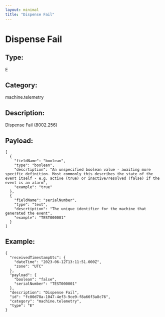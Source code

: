 ```yaml
---
layout: minimal
title: "Dispense Fail"
---
```


# Dispense Fail

## Type:

E

## Category:

machine.telemetry

## Description: 

Dispense Fail (8002.256)

## Payload:

```
[
  {
    "fieldName": "boolean",
    "type": "boolean",
    "descrtiption": "An unspecified boolean value - awaiting more specific definition. Most commonly this describes the state of the event itself - e.g. active (true) or inactive/resolved (false) if the event is an alarm",
    "example": "true"
  },
  {
    "fieldName": "serialNumber",
    "type": "text",
    "descrtiption": "The unique identifier for the machine that generated the event",
    "example": "TEST000001"
  }
]
```

## Example:

```
{
  "receivedTimestampUtc": {
    "dateTime": "2023-06-12T13:11:51.000Z",
    "zone": "UTC"
  },
  "payload": {
    "boolean": "false",
    "serialNumber": "TEST000001"
  },
  "description": "Dispense Fail",
  "id": "fc00d78a-1047-4ef3-9ce9-f8a66f3a8c76",
  "category": "machine.telemetry",
  "type": "E"
}
```
